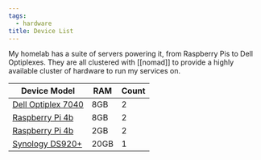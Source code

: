 ```yaml
---
tags:
  - hardware
title: Device List
---
```


My homelab has a suite of servers powering it, from Raspberry Pis to Dell Optiplexes. They are all clustered with [[nomad]] to provide a highly available cluster of hardware to run my services on.

| Device Model       | RAM  | Count |
| ------------------ | ---- | ----- |
| [Dell Optiplex 7040](Dell%20Optiplex%207040.md) | 8GB  | 2     |
| [Raspberry Pi 4b](Raspberry%20Pi%204b.md)    | 8GB  | 2     |
| [Raspberry Pi 4b](Raspberry%20Pi%204b.md)    | 2GB  | 2     |
| [Synology DS920+](Synology%20DS920+.md)    | 20GB | 1     |
